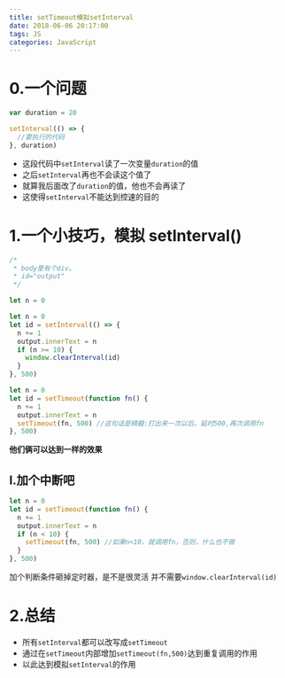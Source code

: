 ```yaml
---
title: setTimeout模拟setInterval
date: 2018-06-06 20:17:00
tags: JS
categories: JavaScript
---
```


# 0.一个问题

```js
var duration = 20

setInterval(() => {
  //要执行的代码
}, duration)
```

- 这段代码中`setInterval`读了一次变量`duration`的值
- 之后`setInterval`再也不会读这个值了
- 就算我后面改了`duration`的值，他也不会再读了
- 这使得`setInterval`不能达到控速的目的

# 1.一个小技巧，模拟 setInterval()

```js
/*
 * body里有个div。
 * id="output"
 */

let n = 0

let n = 0
let id = setInterval(() => {
  n += 1
  output.innerText = n
  if (n >= 10) {
    window.clearInterval(id)
  }
}, 500)
```

```js
let n = 0
let id = setTimeout(function fn() {
  n += 1
  output.innerText = n
  setTimeout(fn, 500) //这句话是精髓:打出来一次以后，延时500,再次调用fn
}, 500)
```

**他们俩可以达到一样的效果**

## I.加个中断吧

```js
let n = 0
let id = setTimeout(function fn() {
  n += 1
  output.innerText = n
  if (n < 10) {
    setTimeout(fn, 500) //如果n<10，就调用fn，否则，什么也不做
  }
}, 500)
```

加个判断条件砸掉定时器，是不是很灵活
并不需要`window.clearInterval(id)`

# 2.总结

- 所有`setInterval`都可以改写成`setTimeout`
- 通过在`setTimeout`内部增加`setTimeout(fn,500)`达到重复调用的作用
- 以此达到模拟`setInterval`的作用

